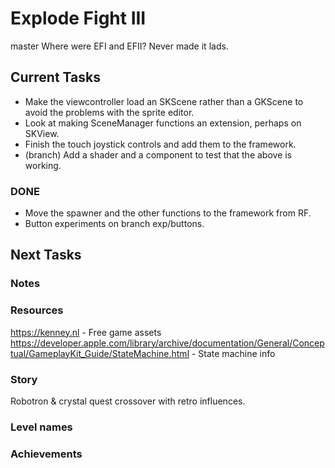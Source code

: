 # Explode Fight III
master   Where were EFI and EFII? Never made it lads.

## Current Tasks
- Make the viewcontroller load an SKScene rather than a GKScene to avoid the problems with the sprite editor.
- Look at making SceneManager functions an extension, perhaps on SKView.
- Finish the touch joystick controls and add them to the framework.
- (branch) Add a shader and a component to test that the above is working.

### DONE
- Move the spawner and the other functions to the framework from RF.
- Button experiments on branch exp/buttons.

## Next Tasks

### Notes

### Resources
https://kenney.nl - Free game assets  
https://developer.apple.com/library/archive/documentation/General/Conceptual/GameplayKit_Guide/StateMachine.html - State machine info  

### Story
Robotron & crystal quest crossover with retro influences.

### Level names

### Achievements
